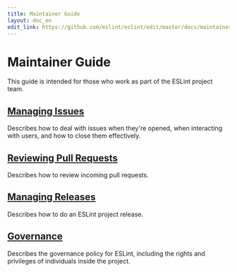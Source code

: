 ```yaml
---
title: Maintainer Guide
layout: doc_en
edit_link: https://github.com/eslint/eslint/edit/master/docs/maintainer-guide/README.md
---
```

<!-- Note: No pull requests accepted for this file. See README.md in the root directory for details. -->

# Maintainer Guide

This guide is intended for those who work as part of the ESLint project team.

## [Managing Issues](issues.html)

Describes how to deal with issues when they're opened, when interacting with users, and how to close them effectively.

## [Reviewing Pull Requests](pullrequests.html)

Describes how to review incoming pull requests.

## [Managing Releases](releases.html)

Describes how to do an ESLint project release.

## [Governance](governance.html)

Describes the governance policy for ESLint, including the rights and privileges of individuals inside the project.
